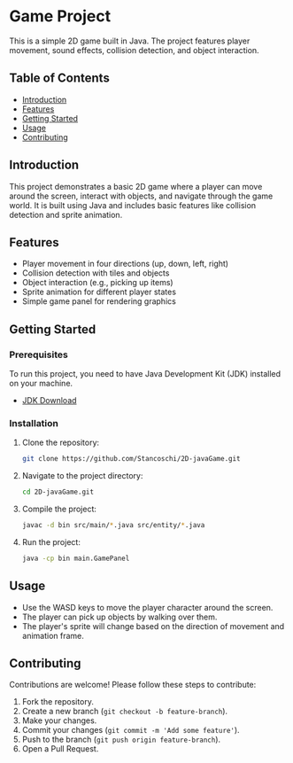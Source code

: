 # Game Project

This is a simple 2D game built in Java. The project features player movement, sound effects, collision detection, and object interaction.

## Table of Contents

- [Introduction](#introduction)
- [Features](#features)
- [Getting Started](#getting-started)
- [Usage](#usage)
- [Contributing](#contributing)

## Introduction

This project demonstrates a basic 2D game where a player can move around the screen, interact with objects, and navigate through the game world. It is built using Java and includes basic features like collision detection and sprite animation.

## Features

- Player movement in four directions (up, down, left, right)
- Collision detection with tiles and objects
- Object interaction (e.g., picking up items)
- Sprite animation for different player states
- Simple game panel for rendering graphics

## Getting Started

### Prerequisites

To run this project, you need to have Java Development Kit (JDK) installed on your machine.

- [JDK Download](https://www.oracle.com/java/technologies/javase-downloads.html)

### Installation

1. Clone the repository:

    ```sh
    git clone https://github.com/Stancoschi/2D-javaGame.git
    ```

2. Navigate to the project directory:

    ```sh
    cd 2D-javaGame.git
    ```

3. Compile the project:

    ```sh
    javac -d bin src/main/*.java src/entity/*.java
    ```

4. Run the project:

    ```sh
    java -cp bin main.GamePanel
    ```

## Usage

- Use the WASD keys to move the player character around the screen.
- The player can pick up objects by walking over them.
- The player's sprite will change based on the direction of movement and animation frame.

## Contributing

Contributions are welcome! Please follow these steps to contribute:

1. Fork the repository.
2. Create a new branch (`git checkout -b feature-branch`).
3. Make your changes.
4. Commit your changes (`git commit -m 'Add some feature'`).
5. Push to the branch (`git push origin feature-branch`).
6. Open a Pull Request.

